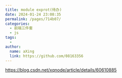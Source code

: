 ```yaml
---
title: module exprot(待办)
date: 2024-01-24 23:08:35
permalink: /pages/714b07/
categories:
  - 前端三件套
  - js
tags:
  - 
author: 
  name: aXing
  link: https://github.com/08163356
---
```


https://blog.csdn.net/xqnode/article/details/60610885<!-- more -->
